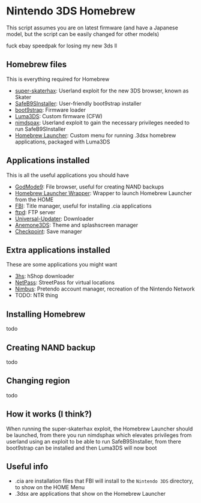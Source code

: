 # Nintendo 3DS Homebrew
This script assumes you are on latest firmware (and have a Japanese model, but the script can be easily changed for other models)

fuck ebay speedpak for losing my new 3ds ll

## Homebrew files
This is everything required for Homebrew
* [super-skaterhax](https://github.com/zoogie/super-skaterhax): Userland exploit for the new 3DS browser, known as Skater
* [SafeB9SInstaller](https://github.com/d0k3/SafeB9SInstaller): User-friendly boot9strap installer
* [boot9strap](https://github.com/SciresM/boot9strap): Firmware loader
* [Luma3DS](https://github.com/LumaTeam/Luma3DS): Custom firmware (CFW)
* [nimdspax](https://github.com/luigoalma/nimdsphax): Userland exploit to gain the necessary privileges needed to run SafeB9SInstaller
* [Homebrew Launcher](https://github.com/devkitPro/3ds-hbmenu): Custom menu for running .3dsx homebrew applications, packaged with Luma3DS

## Applications installed
This is all the useful applications you should have
* [GodMode9](https://github.com/d0k3/GodMode9): File browser, useful for creating NAND backups
* [Homebrew Launcher Wrapper](https://github.com/PabloMK7/homebrew_launcher_dummy): Wrapper to launch Homebrew Launcher from the HOME
* [FBI](https://github.com/nh-server/FBI-NH): Title manager, useful for installing .cia applications
* [ftpd](https://github.com/mtheall/ftpd): FTP server
* [Universal-Updater](https://github.com/Universal-Team/Universal-Updater): Downloader
* [Anemone3DS](https://github.com/astronautlevel2/Anemone3DS): Theme and splashscreen manager
* [Checkpoint](https://github.com/bernardogiordano/checkpoint): Save manager

## Extra applications installed
These are some applications you might want
* [3hs](https://hshop.erista.me/3hs): hShop downloader
* [NetPass](https://gitlab.com/3ds-netpass/netpass): StreetPass for virtual locations
* [Nimbus](https://github.com/PretendoNetwork/nimbus): Pretendo account manager, recreation of the Nintendo Network
* TODO: NTR thing

## Installing Homebrew
todo

## Creating NAND backup
todo

## Changing region
todo

## How it works (I think?)
When running the super-skaterhax exploit, the Homebrew Launcher should be launched, from there you run nimdsphax which elevates privileges from userland using an exploit to be able to run SafeB9SInstaller, from there boot9strap can be installed and then Luma3DS will now boot

## Useful info
* .cia are installation files that FBI will install to the `Nintendo 3DS` directory, to show on the HOME Menu
* .3dsx are applications that show on the Homebrew Launcher